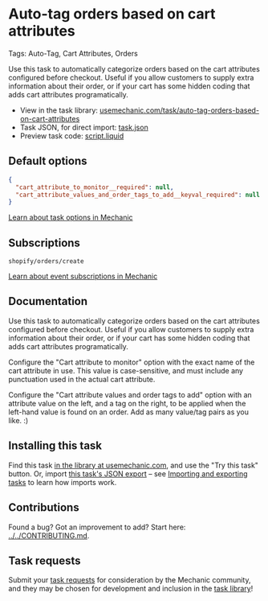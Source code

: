 # Auto-tag orders based on cart attributes

Tags: Auto-Tag, Cart Attributes, Orders

Use this task to automatically categorize orders based on the cart attributes configured before checkout. Useful if you allow customers to supply extra information about their order, or if your cart has some hidden coding that adds cart attributes programatically.

* View in the task library: [usemechanic.com/task/auto-tag-orders-based-on-cart-attributes](https://usemechanic.com/task/auto-tag-orders-based-on-cart-attributes)
* Task JSON, for direct import: [task.json](../../tasks/auto-tag-orders-based-on-cart-attributes.json)
* Preview task code: [script.liquid](./script.liquid)

## Default options

```json
{
  "cart_attribute_to_monitor__required": null,
  "cart_attribute_values_and_order_tags_to_add__keyval_required": null
}
```

[Learn about task options in Mechanic](https://docs.usemechanic.com/article/471-task-options)

## Subscriptions

```liquid
shopify/orders/create
```

[Learn about event subscriptions in Mechanic](https://docs.usemechanic.com/article/408-subscriptions)

## Documentation

Use this task to automatically categorize orders based on the cart attributes configured before checkout. Useful if you allow customers to supply extra information about their order, or if your cart has some hidden coding that adds cart attributes programatically.

Configure the "Cart attribute to monitor" option with the exact name of the cart attribute in use. This value is case-sensitive, and must include any punctuation used in the actual cart attribute.

Configure the "Cart attribute values and order tags to add" option with an attribute value on the left, and a tag on the right, to be applied when the left-hand value is found on an order. Add as many value/tag pairs as you like. :)

## Installing this task

Find this task [in the library at usemechanic.com](https://usemechanic.com/task/auto-tag-orders-based-on-cart-attributes), and use the "Try this task" button. Or, import [this task's JSON export](../../tasks/auto-tag-orders-based-on-cart-attributes.json) – see [Importing and exporting tasks](https://docs.usemechanic.com/article/505-importing-and-exporting-tasks) to learn how imports work.

## Contributions

Found a bug? Got an improvement to add? Start here: [../../CONTRIBUTING.md](../../CONTRIBUTING.md).

## Task requests

Submit your [task requests](https://mechanic.canny.io/task-requests) for consideration by the Mechanic community, and they may be chosen for development and inclusion in the [task library](https://tasks.mechanic.dev/)!
